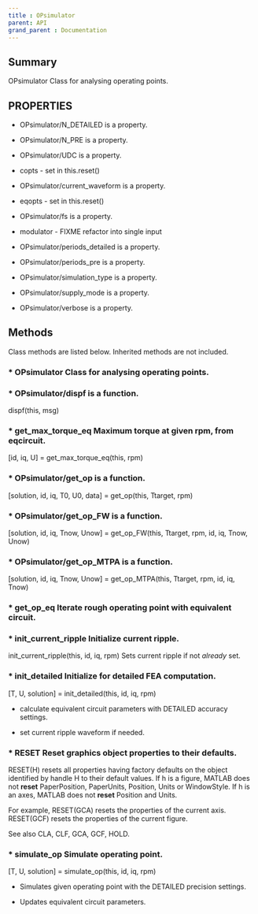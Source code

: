 ```yaml
---
title : OPsimulator
parent: API
grand_parent : Documentation
---
```

## Summary
OPsimulator Class for analysing operating points.
## PROPERTIES
* OPsimulator/N_DETAILED is a property.

* OPsimulator/N_PRE is a property.

* OPsimulator/UDC is a property.

* copts - set in this.reset()

* OPsimulator/current_waveform is a property.

* eqopts - set in this.reset()

* OPsimulator/fs is a property.

* modulator - FIXME refactor into single input

* OPsimulator/periods_detailed is a property.

* OPsimulator/periods_pre is a property.

* OPsimulator/simulation_type is a property.

* OPsimulator/supply_mode is a property.

* OPsimulator/verbose is a property.

## Methods
Class methods are listed below. Inherited methods are not included.
### * OPsimulator Class for analysing operating points.

### * OPsimulator/dispf is a function.
dispf(this, msg)

### * get_max_torque_eq Maximum torque at given rpm, from eqcircuit.

[id, iq, U] = get_max_torque_eq(this, rpm)

### * OPsimulator/get_op is a function.
[solution, id, iq, T0, U0, data] = get_op(this, Ttarget, rpm)

### * OPsimulator/get_op_FW is a function.
[solution, id, iq, Tnow, Unow] = get_op_FW(this, Ttarget, rpm, id, iq, Tnow, Unow)

### * OPsimulator/get_op_MTPA is a function.
[solution, id, iq, Tnow, Unow] = get_op_MTPA(this, Ttarget, rpm, id, iq, Tnow)

### * get_op_eq Iterate rough operating point with equivalent circuit.

### * init_current_ripple Initialize current ripple.

init_current_ripple(this, id, iq, rpm) Sets current ripple if not
_already_ set.

### * init_detailed Initialize for detailed FEA computation.

[T, U, solution] = init_detailed(this, id, iq, rpm)

- calculate equivalent circuit parameters with DETAILED accuracy
settings.

- set current ripple waveform if needed.

### * RESET  Reset graphics object properties to their defaults.
RESET(H) resets all properties having factory defaults on the object
identified by handle H to their default values. If h is a figure, MATLAB
does not **reset** PaperPosition, PaperUnits, Position, Units or WindowStyle.
If h is an axes, MATLAB does not **reset** Position and Units.

For example,
RESET(GCA) resets the properties of the current axis.
RESET(GCF) resets the properties of the current figure.

See also CLA, CLF, GCA, GCF, HOLD.

### * simulate_op Simulate operating point.

[T, U, solution] = simulate_op(this, id, iq, rpm)

- Simulates given operating point with the DETAILED precision settings.

- Updates equivalent circuit parameters.

